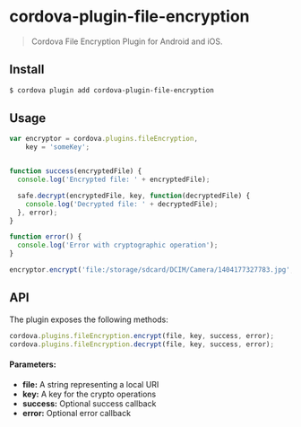 cordova-plugin-file-encryption
====

> Cordova File Encryption Plugin for Android and iOS.

## Install

```bash
$ cordova plugin add cordova-plugin-file-encryption
```

## Usage

```javascript
var encryptor = cordova.plugins.fileEncryption,
    key = 'someKey';


function success(encryptedFile) {
  console.log('Encrypted file: ' + encryptedFile);

  safe.decrypt(encryptedFile, key, function(decryptedFile) {
    console.log('Decrypted file: ' + decryptedFile);
  }, error);
}

function error() {
  console.log('Error with cryptographic operation');
}

encryptor.encrypt('file:/storage/sdcard/DCIM/Camera/1404177327783.jpg', key, success, error);
```

## API

The plugin exposes the following methods:

```javascript
cordova.plugins.fileEncryption.encrypt(file, key, success, error);
cordova.plugins.fileEncryption.decrypt(file, key, success, error);
```

#### Parameters:
* __file:__ A string representing a local URI
* __key:__ A key for the crypto operations
* __success:__ Optional success callback
* __error:__ Optional error callback
